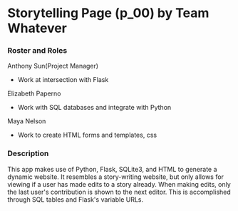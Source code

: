 # Storytelling Page (p_00) by Team Whatever

### Roster and Roles
Anthony Sun(Project Manager)
- Work at intersection with Flask

Elizabeth Paperno
- Work with SQL databases and integrate with Python

Maya Nelson
- Work to create HTML forms and templates, css

### Description
This app makes use of Python, Flask, SQLite3, and HTML to generate a dynamic website. It resembles a story-writing website, but only allows for viewing if a user has made edits to a story already. When making edits, only the last user's contribution is shown to the next editor. This is accomplished through SQL tables and Flask's variable URLs.
